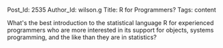 Post_Id: 2535
Author_Id: wilson.g
Title: R for Programmers?
Tags: content

<p>What's the best introduction to the statistical language R for experienced programmers who are more interested in its support for objects, systems programming, and the like than they are in statistics?</p>
